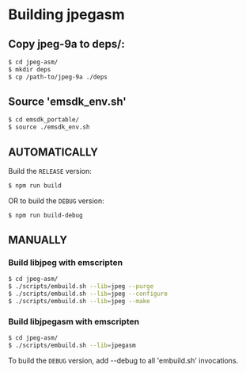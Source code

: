 # Building jpegasm

## Copy jpeg-9a to deps/:
```bash
$ cd jpeg-asm/
$ mkdir deps
$ cp /path-to/jpeg-9a ./deps
```

## Source 'emsdk_env.sh'
```bash
$ cd emsdk_portable/
$ source ./emsdk_env.sh
```

## AUTOMATICALLY
Build the `RELEASE` version:
```bash
$ npm run build
```
OR to build the `DEBUG` version:
```bash
$ npm run build-debug
```

## MANUALLY

### Build libjpeg with emscripten
```bash
$ cd jpeg-asm/
$ ./scripts/embuild.sh --lib=jpeg --purge
$ ./scripts/embuild.sh --lib=jpeg --configure
$ ./scripts/embuild.sh --lib=jpeg --make
```

### Build libjpegasm with emscripten
```bash
$ cd jpeg-asm/
$ ./scripts/embuild.sh --lib=jpegasm
```


To build the `DEBUG` version, add --debug to all 'embuild.sh' invocations.
